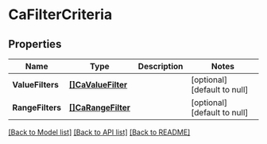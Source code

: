 # CaFilterCriteria

## Properties
Name | Type | Description | Notes
------------ | ------------- | ------------- | -------------
**ValueFilters** | [**[]CaValueFilter**](caValueFilter.md) |  | [optional] [default to null]
**RangeFilters** | [**[]CaRangeFilter**](caRangeFilter.md) |  | [optional] [default to null]

[[Back to Model list]](../README.md#documentation-for-models) [[Back to API list]](../README.md#documentation-for-api-endpoints) [[Back to README]](../README.md)

